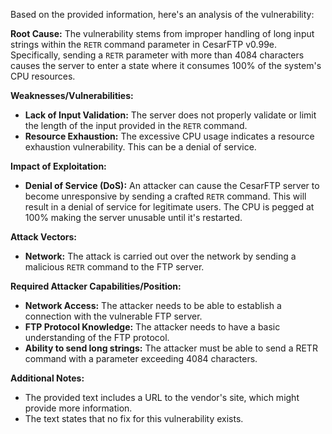 Based on the provided information, here's an analysis of the vulnerability:

**Root Cause:**
The vulnerability stems from improper handling of long input strings within the `RETR` command parameter in CesarFTP v0.99e. Specifically, sending a `RETR` parameter with more than 4084 characters causes the server to enter a state where it consumes 100% of the system's CPU resources.

**Weaknesses/Vulnerabilities:**
- **Lack of Input Validation:** The server does not properly validate or limit the length of the input provided in the `RETR` command.
- **Resource Exhaustion:** The excessive CPU usage indicates a resource exhaustion vulnerability. This can be a denial of service.

**Impact of Exploitation:**
- **Denial of Service (DoS):** An attacker can cause the CesarFTP server to become unresponsive by sending a crafted `RETR` command. This will result in a denial of service for legitimate users. The CPU is pegged at 100% making the server unusable until it's restarted.

**Attack Vectors:**
- **Network:** The attack is carried out over the network by sending a malicious `RETR` command to the FTP server.

**Required Attacker Capabilities/Position:**
- **Network Access:** The attacker needs to be able to establish a connection with the vulnerable FTP server.
- **FTP Protocol Knowledge:** The attacker needs to have a basic understanding of the FTP protocol.
- **Ability to send long strings:** The attacker must be able to send a RETR command with a parameter exceeding 4084 characters.

**Additional Notes:**
- The provided text includes a URL to the vendor's site, which might provide more information.
- The text states that no fix for this vulnerability exists.